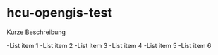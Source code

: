 # hcu-opengis-test
Kurze Beschreibung

-List item 1
-List item 2
-List item 3
-List item 4
-List item 5
-List item 6